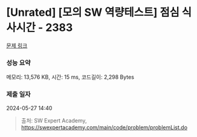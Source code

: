 # [Unrated] [모의 SW 역량테스트] 점심 식사시간 - 2383 

[문제 링크](https://swexpertacademy.com/main/code/problem/problemDetail.do?contestProbId=AV5-BEE6AK0DFAVl) 

### 성능 요약

메모리: 13,576 KB, 시간: 15 ms, 코드길이: 2,298 Bytes

### 제출 일자

2024-05-27 14:40



> 출처: SW Expert Academy, https://swexpertacademy.com/main/code/problem/problemList.do